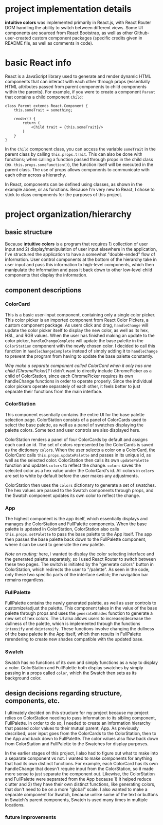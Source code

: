 # project implementation details

**intuitive colors** was implemented primarily in React.js, with React Router DOM handling the ability to switch between different views. Some UI components are sourced from React Bootstrap, as well as other Github-user-created custom component packages (specific credits given in README file, as well as comments in code).

# basic React info

React is a JavaScript library used to generate and render dynamic HTML components that can interact with each other through props (essentially HTML attributes passed from parent components to child components within the parents). For example, if you were to create a component `Parent` that contains a child component `Child`:

    class Parent extends React.Component {
        this.someTrait = something;

        render() {
            return (
                <Child trait = {this.someTrait}/>
            )
        }
    }

In the `Child` component class, you can access the variable `someTrait` in the parent class by calling `this.props.trait`. This can also be done with functions; when calling a function passed through props in the child class (ex. `this.props.someFunction()`), the function itself will be executed in the parent class. The use of props allows components to communicate with each other across a hierarchy.

In React, components can be defined using classes, as shown in the example above, or as functions. Because I'm very new to React, I chose to stick to class components for the purposes of this project.

# project organization/hierarchy

## basic structure

Because **intuitive colors** is a program that requires 1) collection of user input and 2) display/manipulation of user input elsewhere in the application, I've structured the application to have a somewhat "double-ended" flow of information. User control components at the bottom of the hierarchy take in user input and pass this information to high-level components, which then manipulate the information and pass it back down to other low-level child components that display the information.

## component descriptions

### ColorCard

This is a basic user-input component, containing only a single color picker. This color picker is an imported component from React Color Pickers, a custom component package. As users click and drag, `handleChange` will update the color picker itself to display the new color, as well as its hex, HSL, and RGB values. When the user has finished making an update to the color picker, `handleChangeComplete` will update the base palette in the `ColorStation` component with the newly chosen color. I decided to call this function in `handleChangeComplete` instead of simply adding it to `handleChange` to prevent the program from having to update the base palette constantly.

*Why make a separate component called ColorCard when it only has one child (ChromePicker)?* I didn't want to directly include ChromePicker as a child of ColorStation, since each ChromePicker requires its own handleChange functions in order to operate properly. Since the individual color pickers operate separately of each other, it feels better to just separate their functions from the main interface.

### ColorStation

This component essentially contains the entire UI for the base palette selection page. ColorStation consists of a panel of ColorCards used to select the base palette, as well as a panel of swatches displaying the palette colors. Some text and user controls are also displayed here.

ColorStation renders a panel of four ColorCards by default and assigns each card an id. The set of colors represented by the ColorCards is saved as the dictionary `colors`. When the user selects a color on a ColorCard, the ColorCard calls `this.props.updatePalette` and passes in its unique id, as well as the selected color. ColorStation then calls its own `updatePalette` function and updates `colors` to reflect the change. `colors` saves the selected color as a hex value under the ColorCard's id. All colors in `colors` are set to white by default before the user makes any adjustments.

ColorStation then uses the `colors` dictionary to generate a set of swatches. The hex values are passed to the Swatch components through props, and the Swatch component updates its own color to reflect the change.

### App

The highest component is the app itself, which essentially displays and manages the ColorStation and FullPalette components. When the base palette is updated in ColorStation, ColorStation also calls `this.props.setPalette` to pass the base palette to the App itself. The app then passes the base palette back down to the FullPalette component, where it can be used to generate the new palette.

*Note on routing:* here, I wanted to display the color selecting interface and the generated palette separately, so I used React Router to switch between these two pages. The switch is initiated by the "generate colors" button in ColorStation, which redirects the user to "/palette". As seen in the code, only these two specific parts of the interface switch; the navigation bar remains regardless.

### FullPalette

FullPalette contains the newly generated palette, as well as user controls to customize/adjust the palette. This component takes in the value of the base palette through props and uses the `generateShades` function to generate a new set of hex colors. The UI also allows users to increase/decrease the dullness of the palette, which is implemented through the functions `intensify` and `deintensify`. These functions involve changing the dullness of the base palette in the App itself, which then results in FullPalette rerendering to create new shades compatible with the updated base.

### Swatch

Swatch has no functions of its own and simply functions as a way to display a color. ColorStation and FullPalette both display swatches by simply passing in a props called `color`, which the Swatch then sets as its background color.

## design decisions regarding structure, components, etc.

I ultimately decided on this structure for my project because my project relies on ColorStation needing to pass information to its sibling component, FullPalette. In order to do so, I needed to create an information hierarchy that passed color values to their mutual parent, App. As previously described, user input goes from the ColorCards to the ColorStation, then to the App and back down to FullPalette. The color values also flow back down from ColorStation and FullPalette to the Swatches for display purposes.

In the earlier stages of this project, I also had to figure out what to make into a separate component vs not. I wanted to make components for anything that had its own distinct functions. For example, each ColorCard has its own handleChange that doesn't require input from the ColorStation, so it made more sense to just separate the component out. Likewise, the ColorStation and FullPalette were separated from the App because 1) it helped reduce clutter and 2) they have their own distinct functions, like generating colors, that don't need to be on a more "global" scale. I also wanted to make a separate component for Swatch, because unlike some of the text or buttons in Swatch's parent components, Swatch is used many times in multiple locations.

### future improvements
